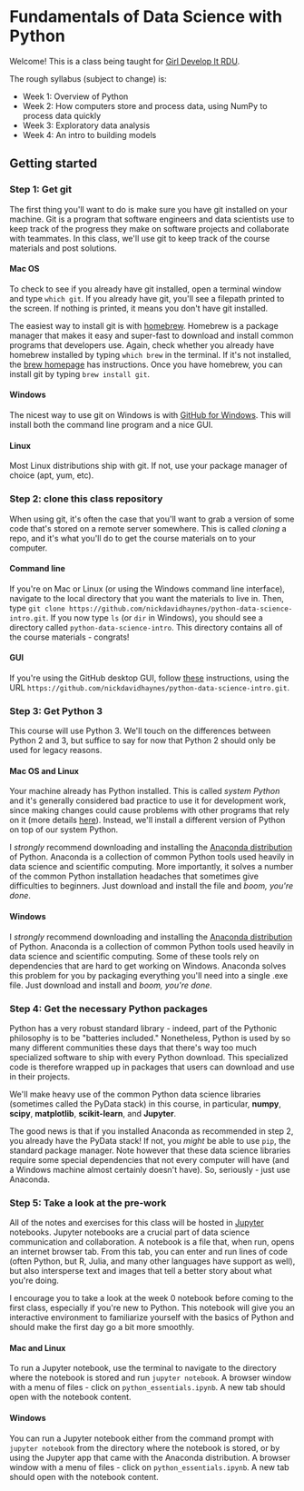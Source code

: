 # Fundamentals of Data Science with Python

Welcome! This is a class being taught for [Girl Develop It RDU](https://www.girldevelopit.com/chapters/raleigh-durham).

The rough syllabus (subject to change) is:

- Week 1: Overview of Python
- Week 2: How computers store and process data, using NumPy to process data quickly
- Week 3: Exploratory data analysis
- Week 4: An intro to building models

## Getting started

### Step 1: Get git
The first thing you'll want to do is make sure you have git installed on your machine. Git is a program that software engineers and data scientists use to keep track of the progress they make on software projects and collaborate with teammates. In this class, we'll use git to keep track of the course materials and post solutions.

#### Mac OS
To check to see if you already have git installed, open a terminal window and type `which git`. If you already have git, you'll see a filepath printed to the screen. If nothing is printed, it means you don't have git installed.

The easiest way to install git is with [homebrew](http://brew.sh/). Homebrew is a package manager that makes it easy and super-fast to download and install common programs that developers use. Again, check whether you already have homebrew installed by typing `which brew` in the terminal. If it's not installed, the [brew homepage](http://brew.sh/) has instructions. Once you have homebrew, you can install git by typing `brew install git`.

#### Windows
The nicest way to use git on Windows is with [GitHub for Windows](https://desktop.github.com/). This will install both the command line program and a nice GUI.

#### Linux
Most Linux distributions ship with git. If not, use your package manager of choice (apt, yum, etc).

### Step 2: clone this class repository
When using git, it's often the case that you'll want to grab a version of some code that's stored on a remote server somewhere. This is called *cloning* a repo, and it's what you'll do to get the course materials on to your computer.

#### Command line
If you're on Mac or Linux (or using the Windows command line interface), navigate to the local directory that you want the materials to live in. Then, type `git clone https://github.com/nickdavidhaynes/python-data-science-intro.git`. If you now type `ls` (or `dir` in Windows), you should see a directory called `python-data-science-intro`. This directory contains all of the course materials - congrats!

#### GUI
If you're using the GitHub desktop GUI, follow [these](https://help.github.com/desktop/guides/contributing/cloning-a-repository-from-github-to-github-desktop/) instructions, using the URL `https://github.com/nickdavidhaynes/python-data-science-intro.git`.

### Step 3: Get Python 3
This course will use Python 3. We'll touch on the differences between Python 2 and 3, but suffice to say for now that Python 2 should only be used for legacy reasons.

#### Mac OS and Linux
Your machine already has Python installed. This is called *system Python* and it's generally considered bad practice to use it for development work, since making changes could cause problems with other programs that rely on it (more details [here](https://github.com/MacPython/wiki/wiki/Which-Python)). Instead, we'll install a different version of Python on top of our system Python.

I *strongly* recommend downloading and installing the [Anaconda distribution](https://www.continuum.io/downloads) of Python. Anaconda is a collection of common Python tools used heavily in data science and scientific computing. More importantly, it solves a number of the common Python installation headaches that sometimes give difficulties to beginners. Just download and install the file and *boom, you're done*.

#### Windows
I *strongly* recommend downloading and installing the [Anaconda distribution](https://www.continuum.io/downloads) of Python. Anaconda is a collection of common Python tools used heavily in data science and scientific computing. Some of these tools rely on dependencies that are hard to get working on Windows. Anaconda solves this problem for you by packaging everything you'll need into a single .exe file. Just download and install and *boom, you're done*.

### Step 4: Get the necessary Python packages
Python has a very robust standard library - indeed, part of the Pythonic philosophy is to be "batteries included." Nonetheless, Python is used by so many different communities these days that there's way too much specialized software to ship with every Python download. This specialized code is therefore wrapped up in packages that users can download and use in their projects.

We'll make heavy use of the common Python data science libraries (sometimes called the PyData stack) in this course, in particular, **numpy**, **scipy**, **matplotlib**, **scikit-learn**, and **Jupyter**.

The good news is that if you installed Anaconda as recommended in step 2, you already have the PyData stack! If not, you *might* be able to use `pip`, the standard package manager. Note however that these data science libraries require some special dependencies that not every computer will have (and a Windows machine almost certainly doesn't have). So, seriously - just use Anaconda.

### Step 5: Take a look at the pre-work
All of the notes and exercises for this class will be hosted in [Jupyter](http://jupyter.org/) notebooks. Jupyter notebooks are a crucial part of data science communication and collaboration. A notebook is a file that, when run, opens an internet browser tab. From this tab, you can enter and run lines of code (often Python, but R, Julia, and many other languages have support as well), but also intersperse text and images that tell a better story about what you're doing.

I encourage you to take a look at the week 0 notebook before coming to the first class, especially if you're new to Python. This notebook will give you an interactive environment to familiarize yourself with the basics of Python and should make the first day go a bit more smoothly.

#### Mac and Linux

To run a Jupyter notebook, use the terminal to navigate to the directory where the notebook is stored and run `jupyter notebook`. A browser window with a menu of files - click on `python_essentials.ipynb`. A new tab should open with the notebook content.

#### Windows

You can run a Jupyter notebook either from the command prompt with `jupyter notebook` from the directory where the notebook is stored, or by using the Jupyter app that came with the Anaconda distribution. A browser window with a menu of files - click on `python_essentials.ipynb`. A new tab should open with the notebook content.
